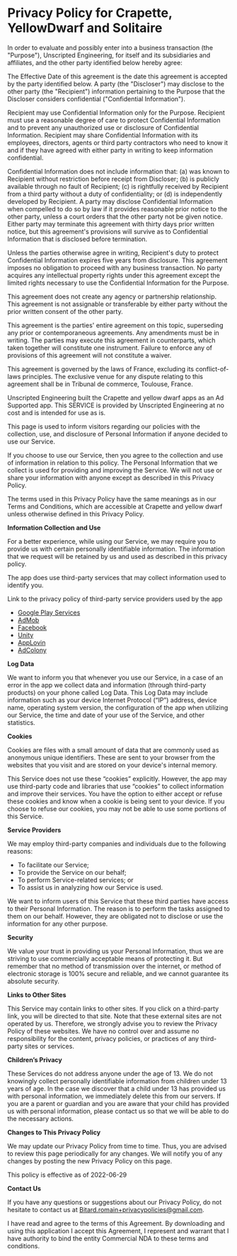 
# Privacy Policy for Crapette, YellowDwarf and Solitaire

In order to evaluate and possibly enter into a business transaction (the "Purpose"), Unscripted Engineering, for itself and its subsidiaries and affiliates, and the other party identified below hereby agree:


The Effective Date of this agreement is the date this agreement is accepted by the party identified below.
A party (the "Discloser") may disclose to the other party (the "Recipient") information pertaining to the Purpose that the Discloser considers confidential ("Confidential Information").


Recipient may use Confidential Information only for the Purpose. Recipient must use a reasonable degree of care to protect Confidential Information and to prevent any unauthorized use or disclosure of Confidential Information. Recipient may share Confidential Information with its employees, directors, agents or third party contractors who need to know it and if they have agreed with either party in writing to keep information confidential.


Confidential Information does not include information that: (a) was known to Recipient without restriction before receipt from Discloser; (b) is publicly available through no fault of Recipient; (c) is rightfully received by Recipient from a third party without a duty of confidentiality; or (d) is independently developed by Recipient. A party may disclose Confidential Information when compelled to do so by law if it provides reasonable prior notice to the other party, unless a court orders that the other party not be given notice.
Either party may terminate this agreement with thirty days prior written notice, but this agreement's provisions will survive as to Confidential Information that is disclosed before termination.


Unless the parties otherwise agree in writing, Recipient's duty to protect Confidential Information expires five years from disclosure.
This agreement imposes no obligation to proceed with any business transaction.
No party acquires any intellectual property rights under this agreement except the limited rights necessary to use the Confidential Information for the Purpose.


This agreement does not create any agency or partnership relationship. This agreement is not assignable or transferable by either party without the prior written consent of the other party.


This agreement is the parties' entire agreement on this topic, superseding any prior or contemporaneous agreements. Any amendments must be in writing. The parties may execute this agreement in counterparts, which taken together will constitute one instrument. Failure to enforce any of provisions of this agreement will not constitute a waiver.


This agreement is governed by the laws of France, excluding its conflict-of-laws principles. The exclusive venue for any dispute relating to this agreement shall be in Tribunal de commerce, Toulouse, France.


Unscripted Engineering built the Crapette and yellow dwarf apps as an Ad Supported app. This SERVICE is provided by Unscripted Engineering at no cost and is intended for use as is.

This page is used to inform visitors regarding our policies with the collection, use, and disclosure of Personal Information if anyone decided to use our Service.

If you choose to use our Service, then you agree to the collection and use of information in relation to this policy. The Personal Information that we collect is used for providing and improving the Service. We will not use or share your information with anyone except as described in this Privacy Policy.

The terms used in this Privacy Policy have the same meanings as in our Terms and Conditions, which are accessible at Crapette and yellow dwarf unless otherwise defined in this Privacy Policy.

**Information Collection and Use**

For a better experience, while using our Service, we may require you to provide us with certain personally identifiable information. The information that we request will be retained by us and used as described in this privacy policy.

The app does use third-party services that may collect information used to identify you.

Link to the privacy policy of third-party service providers used by the app

*   [Google Play Services](https://www.google.com/policies/privacy/)
*   [AdMob](https://support.google.com/admob/answer/6128543?hl=en)
*   [Facebook](https://www.facebook.com/about/privacy/update/printable)
*   [Unity](https://unity3d.com/legal/privacy-policy)
*   [AppLovin](https://www.applovin.com/privacy/)
*   [AdColony](https://www.adcolony.com/privacy-policy/)

**Log Data**

We want to inform you that whenever you use our Service, in a case of an error in the app we collect data and information (through third-party products) on your phone called Log Data. This Log Data may include information such as your device Internet Protocol (“IP”) address, device name, operating system version, the configuration of the app when utilizing our Service, the time and date of your use of the Service, and other statistics.

**Cookies**

Cookies are files with a small amount of data that are commonly used as anonymous unique identifiers. These are sent to your browser from the websites that you visit and are stored on your device's internal memory.

This Service does not use these “cookies” explicitly. However, the app may use third-party code and libraries that use “cookies” to collect information and improve their services. You have the option to either accept or refuse these cookies and know when a cookie is being sent to your device. If you choose to refuse our cookies, you may not be able to use some portions of this Service.

**Service Providers**

We may employ third-party companies and individuals due to the following reasons:

*   To facilitate our Service;
*   To provide the Service on our behalf;
*   To perform Service-related services; or
*   To assist us in analyzing how our Service is used.

We want to inform users of this Service that these third parties have access to their Personal Information. The reason is to perform the tasks assigned to them on our behalf. However, they are obligated not to disclose or use the information for any other purpose.

**Security**

We value your trust in providing us your Personal Information, thus we are striving to use commercially acceptable means of protecting it. But remember that no method of transmission over the internet, or method of electronic storage is 100% secure and reliable, and we cannot guarantee its absolute security.

**Links to Other Sites**

This Service may contain links to other sites. If you click on a third-party link, you will be directed to that site. Note that these external sites are not operated by us. Therefore, we strongly advise you to review the Privacy Policy of these websites. We have no control over and assume no responsibility for the content, privacy policies, or practices of any third-party sites or services.




**Children’s Privacy**

These Services do not address anyone under the age of 13. We do not knowingly collect personally identifiable information from children under 13 years of age. In the case we discover that a child under 13 has provided us with personal information, we immediately delete this from our servers. If you are a parent or guardian and you are aware that your child has provided us with personal information, please contact us so that we will be able to do the necessary actions.


**Changes to This Privacy Policy**

We may update our Privacy Policy from time to time. Thus, you are advised to review this page periodically for any changes. We will notify you of any changes by posting the new Privacy Policy on this page.

This policy is effective as of 2022-06-29


**Contact Us**

If you have any questions or suggestions about our Privacy Policy, do not hesitate to contact us at Bitard.romain+privacypolicies@gmail.com.




I have read and agree to the terms of this Agreement. By downloading and using this application I accept this Agreement, I represent and warrant that I have authority to bind the entity Commercial NDA to these terms and conditions.

